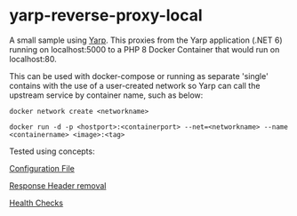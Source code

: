 # yarp-reverse-proxy-local

A small sample using [Yarp](https://microsoft.github.io/reverse-proxy/). This proxies from the Yarp application (.NET 6) running on localhost:5000 to a PHP 8 Docker Container that would run on localhost:80.

This can be used with docker-compose or running as separate 'single' contains with the use of a user-created network so Yarp can call the upstream service by container name, such as below:

`docker network create <networkname>`

`docker run -d -p <hostport>:<containerport> --net=<networkname> --name <containername> <image>:<tag>`

Tested using concepts:

[Configuration File](https://microsoft.github.io/reverse-proxy/articles/config-files.html)

[Response Header removal](https://microsoft.github.io/reverse-proxy/articles/transforms.html#response-and-response-trailers)

[Health Checks](https://microsoft.github.io/reverse-proxy/articles/dests-health-checks.html#:~:text=Active%20health%20checks%20YARP%20can%20proactively%20monitor%20destination,the%20calculation%20of%20the%20new%20destination%20health%20states.)

